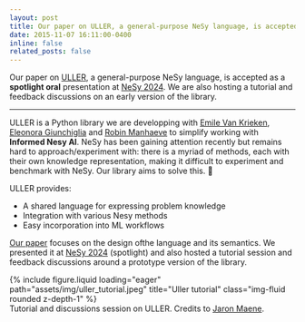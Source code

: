 ```yaml
---
layout: post
title: Our paper on ULLER, a general-purpose NeSy language, is accepted as a spotlight at NeSy 2024. 
date: 2015-11-07 16:11:00-0400
inline: false
related_posts: false
---
```


Our paper on [ULLER](https://arxiv.org/abs/2405.00532), a general-purpose NeSy language, is accepted as a **spotlight oral** presentation at [NeSy 2024](https://sites.google.com/view/nesy2024/home?authuser=0). We are also hosting a tutorial and feedback discussions on an early version of the library.

---

ULLER is a Python library we are developping with [Emile Van Krieken](https://www.emilevankrieken.com/), [Eleonora Giunchiglia](https://profiles.imperial.ac.uk/e.giunchiglia) and [Robin Manhaeve](https://people.cs.kuleuven.be/~robin.manhaeve/)  to simplify working with **Informed Nesy AI**. NeSy has been gaining attention recently but remains hard to approach/experiment with: there is a myriad of methods, each with their own knowledge representation, making it difficult to experiment and benchmark with NeSy. Our library aims to solve this. 🚀

ULLER provides:
* A shared language for expressing problem knowledge
* Integration with various Nesy methods
* Easy incorporation into ML workflows

[Our paper](https://arxiv.org/abs/2405.00532) focuses on the design ofthe language and its semantics. We presented it at [NeSy 2024](https://sites.google.com/view/nesy2024/home?authuser=0) (spotlight) and also hosted a tutorial session and feedback discussions around a prototype version of the library. 

<div class="row">
    {% include figure.liquid loading="eager" path="assets/img/uller_tutorial.jpeg" title="Uller tutorial" class="img-fluid rounded z-depth-1" %}
</div>
<div class="caption">
    Tutorial and discussions session on ULLER. Credits to <a href="https://x.com/jjcmoon">Jaron Maene</a>.
</div>